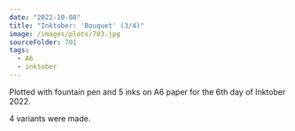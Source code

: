 ```yaml
---
date: "2022-10-08"
title: "Inktober: 'Bouquet' (3/4)"
image: /images/plots/703.jpg
sourceFolder: 701
tags:
  - A6
  - inktober
---
```


Plotted with fountain pen and 5 inks on A6 paper for the 6th day of Inktober 2022.

4 variants were made.
